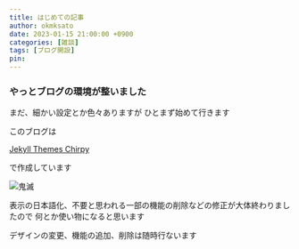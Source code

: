 ```yaml
---
title: はじめての記事
author: okmksato
date: 2023-01-15 21:00:00 +0900
categories: [雑談]
tags: [ブログ開設]
pin: 
---
```


### やっとブログの環境が整いました

まだ、細かい設定とか色々ありますが
ひとまず始めて行きます

このブログは

[Jekyll Themes Chirpy](http://jekyllthemes.org/themes/jekyll-theme-chirpy/)

で作成しています

![鬼滅](../../assets/images/3.jpg)

表示の日本語化、不要と思われる一部の機能の削除などの修正が大体終わりましたので
何とか使い物になると思います

デザインの変更、機能の追加、削除は随時行ないます



